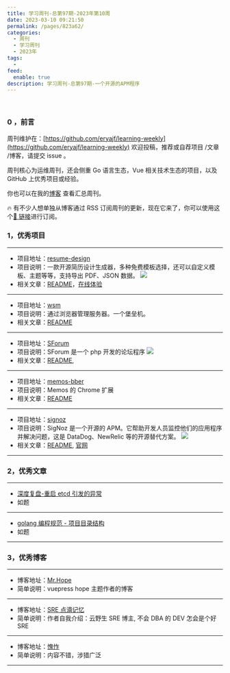 ```yaml
---
title: 学习周刊-总第97期-2023年第10周
date: 2023-03-10 09:21:50
permalink: /pages/823a62/
categories:
  - 周刊
  - 学习周刊
  - 2023年
tags:
  -
feed:
  enable: true
description: 学习周刊-总第97期-一个开源的APM程序
---
```


<br><ArticleTopAd></ArticleTopAd>

### 0 ，前言

周刊维护在：[https://github.com/eryajf/learning-weekly](https://github.com/eryajf/learning-weekly) 欢迎投稿，推荐或自荐项目 /文章 /博客，请提交 issue 。

周刊核心为运维周刊，还会侧重 Go 语言生态，Vue 相关技术生态的项目，以及 GitHub 上优秀项目或经验。

你也可以在我的[博客](https://wiki.eryajf.net/learning-weekly/) 查看汇总周刊。

🔥 有不少人想单独从博客通过 RSS 订阅周刊的更新，现在它来了，你可以使用这个[🔗 链接](https://wiki.eryajf.net/learning-weekly.xml)进行订阅。

### 1，优秀项目

---

- 项目地址：[resume-design](https://github.com/huajian-pro/resume-design)
- 项目说明：一款开源简历设计生成器，多种免费模板选择，还可以自定义模板、主题等等，支持导出 PDF、JSON 数据。
  ![](http://t.eryajf.net/imgs/2023/02/9b1387a9546d5696.png)
- 相关文章：[README](https://github.com/huajian-pro/resume-design#readme)，[在线体验](https://91huajian.cn/)

---

- 项目地址：[wsm](https://github.com/axetroy/wsm)
- 项目说明：通过浏览器管理服务器。一个堡垒机。
- 相关文章：[README](https://github.com/axetroy/wsm#readme)

---

- 项目地址：[SForum](https://github.com/zhuchunshu/SForum)
- 项目说明：SForum 是一个 php 开发的论坛程序
  ![](http://t.eryajf.net/imgs/2023/02/3e28f0f63f559c0a.png)
- 相关文章：[README](https://github.com/zhuchunshu/SForum#readme),

---

- 项目地址：[memos-bber](https://github.com/lmm214/memos-bber)
- 项目说明：Memos 的 Chrome 扩展
- 相关文章：[README](https://github.com/lmm214/memos-bber#readme)

---

- 项目地址：[signoz](https://github.com/SigNoz/signoz)
- 项目说明：SigNoz 是一个开源的 APM。它帮助开发人员监控他们的应用程序并解决问题，这是 DataDog、NewRelic 等的开源替代方案。
  ![](http://t.eryajf.net/imgs/2023/02/132eca6bd263f226.png)
- 相关文章：[README](https://github.com/SigNoz/signoz#readme), [官网](https://signoz.io/)

---

### 2，优秀文章

---

- [深度复盘-重启 etcd 引发的异常](https://mp.weixin.qq.com/s/2uH7IzxYlAnnj5K1ULueMQ)
- 如题

---

- [golang 编程规范 - 项目目录结构](https://makeoptim.com/golang/standards/project-layout)
- 如题

---

### 3，优秀博客

---

- 博客地址：[Mr.Hope](https://mrhope.site/)
- 简单说明：vuepress hope 主题作者的博客

---

- 博客地址：[SRE 点滴记忆](https://www.xadocker.cn/)
- 简单说明：作者自我介绍：云野生 SRE 博主, 不会 DBA 的 DEV 怎会是个好 SRE

---

- 博客地址：[愧怍](https://kuizuo.cn/)
- 简单说明：内容不错，涉猎广泛

---


<br><ArticleTopAd></ArticleTopAd>
